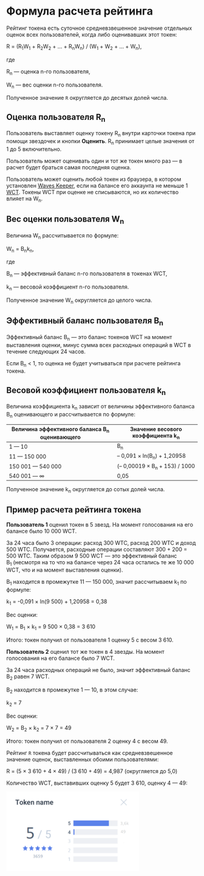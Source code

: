 # Формула расчета рейтинга

Рейтинг токена есть суточное средневзвешенное значение отдельных оценок всех пользователей, когда либо оценивавших этот токен:

R = (R<sub>1</sub>W<sub>1</sub> + R<sub>2</sub>W<sub>2</sub> + ... + R<sub>n</sub>W<sub>n</sub>) / (W<sub>1</sub> + W<sub>2</sub> + ... + W<sub>n</sub>),

где

R<sub>n</sub> — оценка n-го пользователя,

W<sub>n</sub> — вес оценки n-го пользователя.

Полученное значение `R` округляется до десятых долей числа.

## Оценка пользователя R<sub>n</sub>

Пользователь выставляет оценку токену R<sub>n</sub> внутри карточки токена при помощи звездочек и кнопки **Оценить**. R<sub>n</sub> принимает целые значения от 1 до 5 включительно.

Пользователь может оценивать один и тот же токен много раз — в расчет будет браться самая последняя оценка.

Пользователь может оценить любой токен из браузера, в котором установлен [Waves Keeper](/waves-keeper/about-waves-keeper.md), если на балансе его аккаунта не меньше 1 [WCT](/blockchain/token/wct.md). Токены WCT при оценке не списываются, но их количество влияет на W<sub>n</sub>.

## Вес оценки пользователя W<sub>n</sub>

Величина W<sub>n</sub> рассчитывается по формуле:

W<sub>n</sub> = B<sub>n</sub>k<sub>n</sub>,

где

B<sub>n</sub> — эффективный баланс n-го пользователя в токенах WCT,

k<sub>n</sub> — весовой коэффициент n-го пользователя.

Полученное значение W<sub>n</sub> округляется до целого числа.

## Эффективный баланс пользователя B<sub>n</sub>

Эффективный баланс B<sub>n</sub> — это баланс токенов WCT на момент выставления оценки, минус сумма всех расходных операций в WCT в течение следующих 24 часов.

Если B<sub>n</sub> < 1, то оценка не будет учитываться при расчете рейтинга токена.

## Весовой коэффициент пользователя k<sub>n</sub>

Величина коэффициента k<sub>n</sub> зависит от величины эффективного баланса B<sub>n</sub> оценивающего и рассчитывается по формуле:

|Величина эффективного баланса B<sub>n</sub> оценивающего|Значение весового коэффициента k<sub>n</sub>|
| --- | --- |
| 1 — 10 | B<sub>n</sub> |
| 11 — 150 000 | – 0,091 × ln(B<sub>n</sub>) + 1,20958 |
| 150 001 — 540 000 |(– 0,00019 × B<sub>n</sub> + 153) / 1000 |
| 540 001 — ∞ | 0,05 |

Полученное значение k<sub>n</sub> округляется до сотых долей числа.

## Пример расчета рейтинга токена

**Пользователь 1** оценил токен в 5 звезд. На момент голосования на его балансе было 10 000 WCT.

За 24 часа было 3 операции: расход 300 WTC, расход 200 WTC и доход 500 WTC. Получается, расходные операции составляют 300 + 200 = 500 WTC. Таким образом 9 500 WCT — это эффективный баланс B<sub>1</sub> (несмотря на то что на балансе через 24 часа остались те же 10 000 WCT, что и на момент выставления оценки).

B<sub>1</sub> находится в промежутке 11 — 150 000, значит рассчитываем k<sub>1</sub> по формуле:

k<sub>1</sub> = -0,091 × ln(9 500) + 1,20958 = 0,38

Вес оценки:

W<sub>1</sub> = B<sub>1</sub> × k<sub>1</sub> = 9 500 × 0,38 = 3 610

Итого: токен получил от пользователя 1 оценку 5 с весом 3 610.

**Пользователь 2** оценил тот же токен в 4 звезды. На момент голосования на его балансе было 7 WCT.

За 24 часа расходных операций не было, значит эффективный баланс B<sub>2</sub> равен 7 WCT.

B<sub>2</sub> находится в промежутке 1 — 10, в этом случае:

k<sub>2</sub> = 7

Вес оценки:

W<sub>2</sub> = B<sub>2</sub> × k<sub>2</sub> = 7 × 7 = 49

Итого: токен получил от пользователя 2 оценку 4 с весом 49.

Рейтинг `R` токена будет рассчитываться как средневзвешенное значение оценок, выставленных обоими пользователями:

R = (5 × 3 610 + 4 × 49) / (3 610 + 49) = 4,987 (округляется до 5,0)

Количество WCT, выставивших оценку 5 будет 3 610, оценку 4 — 49:

<img src="img/rating.png" alt="faucet" width="350"/>
